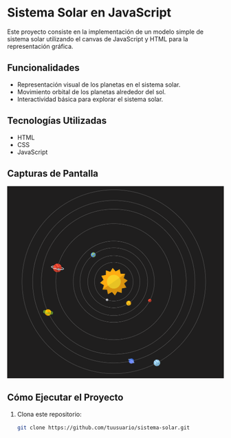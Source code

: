 # Sistema Solar en JavaScript

Este proyecto consiste en la implementación de un modelo simple de sistema solar utilizando el canvas de JavaScript y HTML para la representación gráfica.

## Funcionalidades

- Representación visual de los planetas en el sistema solar.
- Movimiento orbital de los planetas alrededor del sol.
- Interactividad básica para explorar el sistema solar.

## Tecnologías Utilizadas

- HTML
- CSS
- JavaScript 

## Capturas de Pantalla

![Sistema Solar](assets/screenshots/Soalr-System_Screenshot.png)

## Cómo Ejecutar el Proyecto

1. Clona este repositorio:

   ```bash
   git clone https://github.com/tuusuario/sistema-solar.git